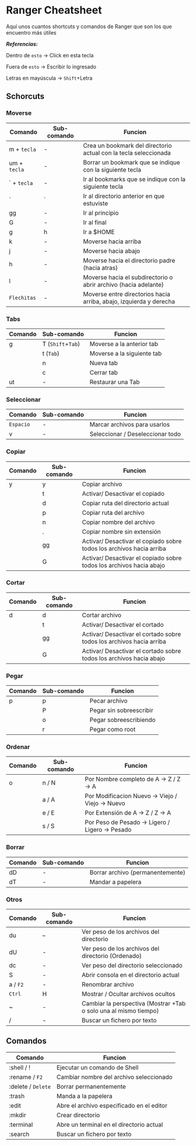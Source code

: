 # Ranger Cheatsheet

Aquí unos cuantos shortcuts y comandos de Ranger que son los que encuentro más útiles

**_Referencias:_**

Dentro de `esto` -> Click en esta tecla

Fuera de `esto` -> Escribir lo ingresado

Letras en mayúscula -> `Shift`+Letra

## Schorcuts

### Moverse

| **Comando**  | **Sub-comando** | **Funcion**                                                        |
| ------------ | --------------- | ------------------------------------------------------------------ |
| m + `tecla`  | -               | Crea un bookmark del directorio actual con la tecla seleccionada   |
| um + `tecla` | -               | Borrar un bookmark que se indique con la siguiente tecla           |
| \` + `tecla` | -               | Ir al bookmarks que se indique con la siguiente tecla              |
| \`           | \`              | Ir al directorio anterior en que estuviste                         |
| gg           | -               | Ir al principio                                                    |
| G            | -               | Ir al final                                                        |
| g            | h               | Ir a $HOME                                                         |
| k            | -               | Moverse hacia arriba                                               |
| j            | -               | Moverse hacia abajo                                                |
| h            | -               | Moverse hacia el directorio padre (hacia atras)                    |
| l            | -               | Moverse hacia el subdirectorio o abrir archivo (hacia adelante)    |
| `Flechitas`  | -               | Moverse entre directorios hacia arriba, abajo, izquierda y derecha |

### Tabs

| **Comando** | **Sub-comando**   | **Funcion**                |
| ----------- | ----------------- | -------------------------- |
| g           | T (`Shift`+`Tab`) | Moverse a la anterior tab  |
|             | t (`Tab`)         | Moverse a la siguiente tab |
|             | n                 | Nueva tab                  |
|             | c                 | Cerrar tab                 |
| ut          | -                 | Restaurar una Tab          |

### Seleccionar

| **Comando** | **Sub-comando** | **Funcion**                      |
| ----------- | --------------- | -------------------------------- |
| `Espacio`   | -               | Marcar archivos para usarlos     |
| v           | -               | Seleccionar / Deseleccionar todo |

### Copiar

| **Comando** | **Sub-comando** | **Funcion**                                                          |
| ----------- | --------------- | -------------------------------------------------------------------- |
| y           | y               | Copiar archivo                                                       |
|             | t               | Activar/ Desactivar el copiado                                       |
|             | d               | Copiar ruta del directorio actual                                    |
|             | p               | Copiar ruta del archivo                                              |
|             | n               | Copiar nombre del archivo                                            |
|             | .               | Copiar nombre sin extensión                                          |
|             | gg              | Activar/ Desactivar el copiado sobre todos los archivos hacia arriba |
|             | G               | Activar/ Desactivar el copiado sobre todos los archivos hacia abajo  |

### Cortar

| **Comando** | **Sub-comando** | **Funcion**                                                          |
| ----------- | --------------- | -------------------------------------------------------------------- |
| d           | d               | Cortar archivo                                                       |
|             | t               | Activar/ Desactivar el cortado                                       |
|             | gg              | Activar/ Desactivar el cortado sobre todos los archivos hacia arriba |
|             | G               | Activar/ Desactivar el cortado sobre todos los archivos hacia abajo  |

### Pegar

| **Comando** | **Sub-comando** | **Funcion**             |
| ----------- | --------------- | ----------------------- |
| p           | p               | Pecar archivo           |
|             | P               | Pegar sin sobreescribir |
|             | o               | Pegar sobreescribiendo  |
|             | r               | Pegar como root         |

### Ordenar

| **Comando** | **Sub-comando** | **Funcion**                                    |
| ----------- | --------------- | ---------------------------------------------- |
| o           | n / N           | Por Nombre completo de A → Z / Z → A           |
|             | a / A           | Por Modificacion Nuevo → Viejo / Viejo → Nuevo |
|             | e / E           | Por Extensión de A → Z / Z → A                 |
|             | s / S           | Por Peso de Pesado → Ligero / Ligero → Pesado  |

### Borrar

| **Comando** | **Sub-comando** | **Funcion**                      |
| ----------- | --------------- | -------------------------------- |
| dD          | -               | Borrar archivo (permanentemente) |
| dT          | -               | Mandar a papelera                |

### Otros

| **Comando** | **Sub-comando** | **Funcion**                                                      |
| ----------- | --------------- | ---------------------------------------------------------------- |
| du          | –               | Ver peso de los archivos del directorio                          |
| dU          | -               | Ver peso de los archivos del directorio (Ordenado)               |
| dc          | -               | Ver peso del directorio seleccionado                             |
| S           | -               | Abrir consola en el directorio actual                            |
| a / `F2`    | -               | Renombrar archivo                                                |
| `Ctrl`      | H               | Mostrar / Ocultar archivos ocultos                               |
| ~           | -               | Cambiar la perspectiva (Mostrar +Tab o solo una al mismo tiempo) |
| /           | -               | Buscar un fichero por texto                                      |

## Comandos

| **Comando**        | **Funcion**                               |
| ------------------ | ----------------------------------------- |
| :shell / !         | Ejecutar un comando de Shell              |
| :rename / `F2`     | Cambiar nombre del archivo seleccionado   |
| :delete / `Delete` | Borrar permanentemente                    |
| :trash             | Manda a la papelera                       |
| :edit              | Abre el archivo especificado en el editor |
| :mkdir             | Crear directorio                          |
| :terminal          | Abre un terminal en el directorio actual  |
| :search            | Buscar un fichero por texto               |
